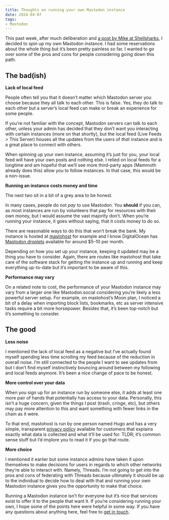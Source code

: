 ```yaml
---
title: Thoughts on running your own Mastodon instance
date: 2024-04-07
tags:
- Mastodon
---
```


This past week, after much deliberation and [a post by Mike at Shellsharks](https://shellsharks.com/own-my-social), I decided to spin up my own Mastodon instance. I had some reservations about the whole thing but it’s been pretty painless so far. I wanted to go over some of the pros and cons for people considering going down this path.

## The bad(ish)

**Lack of local feed**

People often tell you that it doesn’t matter which Mastodon server you choose because they all talk to each other. This is false. Yes, they do talk to each other but a server’s local feed can make or break an experience for some people.

If you’re not familiar with the concept, Mastodon servers can talk to each other, unless your admin has decided that they don’t want you interacting with certain instances (more on that shortly), but the local feed (Live Feeds &gt; This Server) houses all the updates from the users of *that* instance and is a great place to connect with others.

When spinning up your own instance, assuming it’s just for you, your local feed will have your own posts and nothing else. I relied on local feeds for a longtime and am hopeful that we’ll see more third-party apps (Mammoth already does this) allow you to follow instances. In that case, this would be a non-issue.

**Running an instance costs money and time**

The next two sit in a bit of a grey area to be honest.

In many cases, people do not *pay* to use Mastodon. You **should** if you can, as most instances are run by volunteers that pay for resources with their own money, but I would assume the vast majority don’t. When you’re running your instance, it goes without saying, that it costs money to do so.

There are reasonable ways to do this that won’t break the bank. My instance is hosted at [mastohost](https://masto.host/) for example and I know DigitalOcean has [Mastodon droplets](https://marketplace.digitalocean.com/apps/mastodon) available for around $5–10 per month.

Depending on how you set up your instance, keeping it updated may be a thing you have to consider. Again, there are routes like mastohost that take care of the software stack for getting the instance up and running and keep everything up-to-date but it’s important to be aware of this.

**Performance may vary**

On a related note to cost, the performance of your Mastodon instance may vary from a larger one like Mastodon.social considering you’re likely a less powerful server setup. For example, on mastohost’s Moon plan, I noticed a bit of a delay when importing block lists, bookmarks, etc as server intensive tasks require a bit more horsepower. Besides that, it’s been top-notch but it’s something to consider.

## The good

**Less noise**

I mentioned the lack of local feed as a negative but I’ve actually found myself spending less time scrolling my feed because of the reduction in overall noise. I’m still connected to the people I want to see updates from but I don’t find myself instinctively bouncing around between my following and local feeds anymore. It’s been a nice change of pace to be honest.

**More control over your data**

When you sign up for an instance run by someone else, it adds at least one more pair of hands that potentially has access to your data. Personally, this isn’t a huge concern, given the things I post (trash, cringe, etc), but others may pay more attention to this and want something with fewer links in the chain as it were.

To that end, mastohost is run by one person named Hugo and has a very simple, transparent [privacy policy](https://masto.host/privacy/) available for customers that explains exactly what data is collected and what it’ll be used for. TLDR; it’s common sense stuff but I’d implore you to read it if you go that route.

**More choice**

I mentioned it earlier but some instance admins have taken it upon themselves to make decisions for users in regards to which other networks they’re able to interact with. Namely, Threads. I’m not going to get into the pros and cons of federating with Threads because ultimately it should be up to the individual to decide how to deal with that and running your own Mastodon instance gives you the opportunity to make that choice.

Running a Mastodon instance isn’t for everyone but it’s nice that services exist to offer it to the people that want it. If you’re considering running your own, I hope some of the points here were helpful in some way. If you have any questions about anything here, feel free to [get in touch](mailto:mike@crashthearcade.com).